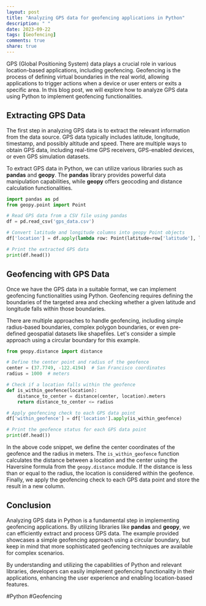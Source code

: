 ```yaml
---
layout: post
title: "Analyzing GPS data for geofencing applications in Python"
description: " "
date: 2023-09-22
tags: [Geofencing]
comments: true
share: true
---
```


GPS (Global Positioning System) data plays a crucial role in various location-based applications, including geofencing. Geofencing is the process of defining virtual boundaries in the real world, allowing applications to trigger actions when a device or user enters or exits a specific area. In this blog post, we will explore how to analyze GPS data using Python to implement geofencing functionalities.

## Extracting GPS Data

The first step in analyzing GPS data is to extract the relevant information from the data source. GPS data typically includes latitude, longitude, timestamp, and possibly altitude and speed. There are multiple ways to obtain GPS data, including real-time GPS receivers, GPS-enabled devices, or even GPS simulation datasets.

To extract GPS data in Python, we can utilize various libraries such as **pandas** and **geopy**. The **pandas** library provides powerful data manipulation capabilities, while **geopy** offers geocoding and distance calculation functionalities.

```python
import pandas as pd
from geopy.point import Point

# Read GPS data from a CSV file using pandas
df = pd.read_csv('gps_data.csv')

# Convert latitude and longitude columns into geopy Point objects
df['location'] = df.apply(lambda row: Point(latitude=row['latitude'], longitude=row['longitude']), axis=1)

# Print the extracted GPS data
print(df.head())
```

## Geofencing with GPS Data

Once we have the GPS data in a suitable format, we can implement geofencing functionalities using Python. Geofencing requires defining the boundaries of the targeted area and checking whether a given latitude and longitude falls within those boundaries.

There are multiple approaches to handle geofencing, including simple radius-based boundaries, complex polygon boundaries, or even pre-defined geospatial datasets like shapefiles. Let's consider a simple approach using a circular boundary for this example.

```python
from geopy.distance import distance

# Define the center point and radius of the geofence
center = (37.7749, -122.4194)  # San Francisco coordinates
radius = 1000  # meters

# Check if a location falls within the geofence
def is_within_geofence(location):
    distance_to_center = distance(center, location).meters
    return distance_to_center <= radius

# Apply geofencing check to each GPS data point
df['within_geofence'] = df['location'].apply(is_within_geofence)

# Print the geofence status for each GPS data point
print(df.head())
```

In the above code snippet, we define the center coordinates of the geofence and the radius in meters. The `is_within_geofence` function calculates the distance between a location and the center using the Haversine formula from the `geopy.distance` module. If the distance is less than or equal to the radius, the location is considered within the geofence. Finally, we apply the geofencing check to each GPS data point and store the result in a new column.

## Conclusion

Analyzing GPS data in Python is a fundamental step in implementing geofencing applications. By utilizing libraries like **pandas** and **geopy**, we can efficiently extract and process GPS data. The example provided showcases a simple geofencing approach using a circular boundary, but keep in mind that more sophisticated geofencing techniques are available for complex scenarios.

By understanding and utilizing the capabilities of Python and relevant libraries, developers can easily implement geofencing functionality in their applications, enhancing the user experience and enabling location-based features.

#Python #Geofencing